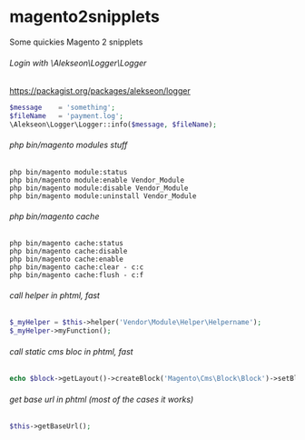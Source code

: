 # magento2snipplets
Some quickies Magento 2 snipplets

###### Login with \Alekseon\Logger\Logger
https://packagist.org/packages/alekseon/logger
```php
$message    = 'something';
$fileName   = 'payment.log';
\Alekseon\Logger\Logger::info($message, $fileName);
```

###### php bin/magento modules stuff

```cli
php bin/magento module:status
php bin/magento module:enable Vendor_Module
php bin/magento module:disable Vendor_Module
php bin/magento module:uninstall Vendor_Module
```

###### php bin/magento cache
```cli
php bin/magento cache:status
php bin/magento cache:disable
php bin/magento cache:enable
php bin/magento cache:clear - c:c
php bin/magento cache:flush - c:f
```
###### call helper in phtml, fast
```php
$_myHelper = $this->helper('Vendor\Module\Helper\Helpername');
$_myHelper->myFunction();
```

###### call static cms bloc in phtml, fast
```php
echo $block->getLayout()->createBlock('Magento\Cms\Block\Block')->setBlockId('blockIdentifier')->toHtml();
```

###### get base url in phtml (most of the cases it works)
```php
$this->getBaseUrl();
```

